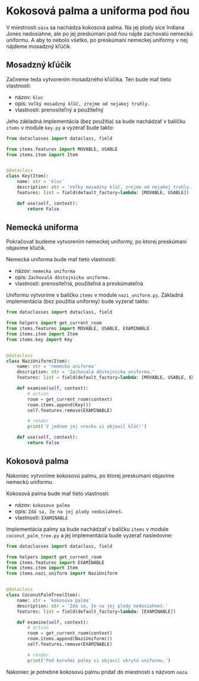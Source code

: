 # Kokosová palma a uniforma pod ňou

V miestnosti `oáza` sa nachádza kokosová palma. Na jej plody síce Indiana Jones nedosiahne, ale po jej preskúmaní
pod ňou nájde zachovalú nemeckú uniformu. A aby to nebolo všetko, po preskúmaní nemeckej uniformy v nej nájdeme
mosadzný kľúčik.

## Mosadzný kľúčik

Začneme teda vytvorením mosadzného kľúčika. Ten bude mať tieto vlastnosti:

* názov: `kluc`
* opis: `Veľký mosadzný kľúč, zrejme od nejakej truhly.`
* vlastnosti: prenositeľný a použiteľný

Jeho základná implementácia (bez použitia) sa bude nachádzať v balíčku `items` v module `key.py` a vyzerať bude takto:

```python
from dataclasses import dataclass, field

from items.features import MOVABLE, USABLE
from items.item import Item


@dataclass
class Key(Item):
    name: str = 'kluc'
    description: str = 'Veľký mosadzný kľúč, zrejme od nejakej truhly.'
    features: list = field(default_factory=lambda: [MOVABLE, USABLE])

    def use(self, context):
        return False
```


## Nemecká uniforma

Pokračovať budeme vytvorením nemeckej uniformy, po ktorej preskúmaní objavíme kľúčik.

Nemecká uniforma bude mať tieto vlastnosti:

* názov: `nemecka uniforma`
* opis: `Zachovalá dôstojnícka uniforma.`
* vlastnosti: prenositeľná, použiteľná a preskúmateľná

Uniformu vytvoríme v balíčku `items` v module `nazi_uniform.py`. Základná implementácia (bez použitia uniformy) bude
vyzerať takto:

```python
from dataclasses import dataclass, field

from helpers import get_current_room
from items.features import MOVABLE, USABLE, EXAMINABLE
from items.item import Item
from items.key import Key


@dataclass
class NaziUniform(Item):
    name: str = 'nemecka uniforma'
    description: str = 'Zachovalá dôstojnícka uniforma.'
    features: list = field(default_factory=lambda: [MOVABLE, USABLE, EXAMINABLE])

    def examine(self, context):
        # action
        room = get_current_room(context)
        room.items.append(Key())
        self.features.remove(EXAMINABLE)

        # render
        print('V jednom jej vrecku si objavil kľúč!')

    def use(self, context):
        return False
```


## Kokosová palma

Nakoniec vytvoríme kokosovú palmu, po ktorej preskúmaní objavíme nemeckú uniformu.

Kokosová palma bude mať tieto vlastnosti:

* názov: `kokosova palma`
* opis: `Zdá sa, že na jej plody nedosiahneš.`
* vlastnosti: `EXAMINABLE`


Implementácia palmy sa bude nachádzať v balíčku `items` v module `coconut_palm_tree.py` a jej implementácia bude
vyzerať nasledovne:

```python
from dataclasses import dataclass, field

from helpers import get_current_room
from items.features import EXAMINABLE
from items.item import Item
from items.nazi_uniform import NaziUniform


@dataclass
class CoconutPalmTree(Item):
    name: str = 'kokosova palma'
    description: str = 'Zdá sa, že na jej plody nedosiahneš.'
    features: list = field(default_factory=lambda: [EXAMINABLE])

    def examine(self, context):
        # action
        room = get_current_room(context)
        room.items.append(NaziUniform())
        self.features.remove(EXAMINABLE)

        # render
        print('Pod koreňmi palmy si objavil ukrytú uniformu.')
```

Nakoniec je potrebné kokosovú palmu pridať do miestnosti s názvom `oaza`.
